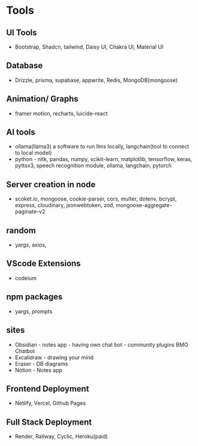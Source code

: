 # Tools

## UI Tools
- Bootstrap, Shadcn, tailwind, Daisy UI, Chakra UI, Material UI

## Database
- Drizzle, prisma, supabase, appwrite, Redis, MongoDB(mongoose)

## Animation/ Graphs
- framer motion, recharts, luicide-react

## AI tools
- ollama(llama3) a software to run llms locally, langchain(tool to connect to local model)
- python - nltk, pandas, numpy, scikit-learn, matplotlib, tensorflow, keras, pyttsx3, speech recognition module, ollama, langchain, pytorch

## Server creation in node
- scoket.io, mongoose, cookie-parser, cors, multer, dotenv, bcrypt, express, cloudinary, jsonwebtoken, zod, mongoose-aggregate-paginate-v2

## random
- yargs, axios,

## VScode Extensions
- codeium

## npm packages
- yargs, prompts

## sites
- Obsidian - notes app - having own chat bot - community plugins BMO Chatbot
- Excalidraw - drawing your mind
- Eraser - DB diagrams
- Notion - Notes app  

## Frontend Deployment
- Netlify, Vercel, Github Pages

## Full Stack Deployment
- Render, Railway, Cyclic, Heroku(paid)
